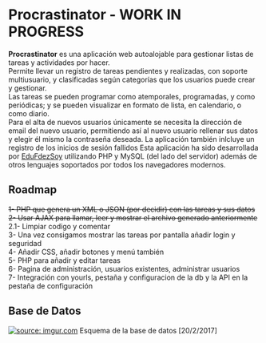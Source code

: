 # Procrastinator - WORK IN PROGRESS
<b>Procrastinator</b> es una aplicación web autoalojable para gestionar listas de tareas y actividades por hacer.  
Permite llevar un registro de tareas pendientes y realizadas, con soporte multiusuario, y clasificadas según categorías que los usuarios puede crear y gestionar.  
Las tareas se pueden programar como atemporales, programadas, y como periódicas; y se pueden visualizar en formato de lista, en calendario, o como diario.  
Para el alta de nuevos usuarios únicamente se necesita la dirección de email del nuevo usuario, permitiendo así al nuevo usuario rellenar sus datos y elegir él mismo la contraseña deseada. La aplicación también inlcluye un registro de los inicios de sesión fallidos
Esta aplicación ha sido desarrollada por <a href="https://twitter.com/EduFdezSoy">EduFdezSoy</a> utilizando PHP y MySQL (del lado del servidor) además de otros lenguajes soportados por todos los navegadores modernos.

## Roadmap
<s>1- PHP que genera un XML o JSON (por decidir) con las tareas y sus datos</s>  
<s>2- Usar AJAX para llamar, leer y mostrar el archivo generado anteriormente</s>  
2.1- Limpiar codigo y comentar  
3- Una vez consigamos mostrar las tareas por pantalla añadir login y seguridad  
4- Añadir CSS, añadir botones y menú también  
5- PHP para añadir y editar tareas  
6- Pagina de administración, usuarios existentes, administrar usuarios  
7- Integración con yourls, pestaña y configuracion de la db y la API en la pestaña de configuración

## Base de Datos
<a href="http://imgur.com/wYUNQaf"><img src="http://i.imgur.com/wYUNQaf.png" title="source: imgur.com" /></a>
Esquema de la base de datos [20/2/2017]
